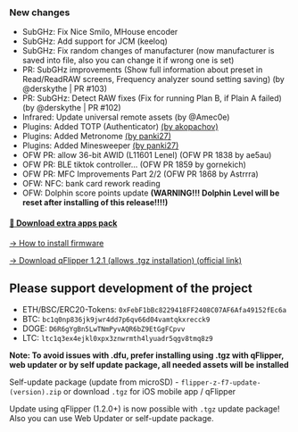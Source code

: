 ### New changes
* SubGHz: Fix Nice Smilo, MHouse encoder
* SubGHz: Add support for JCM (keeloq)
* SubGHz: Fix random changes of manufacturer (now manufacturer is saved into file, also you can change it if wrong one is set)
* PR: SubGHz improvements (Show full information about preset in Read/ReadRAW screens, Frequency analyzer sound setting saving) (by @derskythe | PR #103)
* PR: SubGHz: Detect RAW fixes (Fix for running Plan B, if Plain A failed) (by @derskythe | PR #102)
* Infrared: Update universal remote assets (by @Amec0e)
* Plugins: Added TOTP (Authenticator) [(by akopachov)](https://github.com/akopachov/flipper-zero_authenticator)
* Plugins: Added Metronome [(by panki27)](https://github.com/panki27/Metronome)
* Plugins: Added Minesweeper [(by panki27)](https://github.com/panki27/minesweeper)
* OFW PR: allow 36-bit AWID (L11601 Lenel) (OFW PR 1838 by ae5au)
* OFW PR: BLE tiktok controller... (OFW PR 1859 by gornekich)
* OFW PR: MFC Improvements Part 2/2 (OFW PR 1868 by Astrrra)
* OFW: NFC: bank card rework reading 
* OFW: Dolphin score points update **(WARNING!!! Dolphin Level will be reset after installing of this release!!!!)**

#### [🎲 Download extra apps pack](https://download-directory.github.io/?url=https://github.com/UberGuidoZ/Flipper/tree/main/Applications/Unleashed)

[-> How to install firmware](https://github.com/DarkFlippers/unleashed-firmware/blob/dev/documentation/HowToInstall.md)

[-> Download qFlipper 1.2.1 (allows .tgz installation) (official link)](https://update.flipperzero.one/builds/qFlipper/1.2.1/)

## Please support development of the project
* ETH/BSC/ERC20-Tokens: `0xFebF1bBc8229418FF2408C07AF6Afa49152fEc6a`
* BTC: `bc1q0np836jk9jwr4dd7p6qv66d04vamtqkxrecck9`
* DOGE: `D6R6gYgBn5LwTNmPyvAQR6bZ9EtGgFCpvv`
* LTC: `ltc1q3ex4ejkl0xpx3znwrmth4lyuadr5qgv8tmq8z9`

**Note: To avoid issues with .dfu, prefer installing using .tgz with qFlipper, web updater or by self update package, all needed assets will be installed**

Self-update package (update from microSD) - `flipper-z-f7-update-(version).zip` or download `.tgz` for iOS mobile app / qFlipper

Update using qFlipper (1.2.0+) is now possible with `.tgz` update package! Also you can use Web Updater or self-update package.

